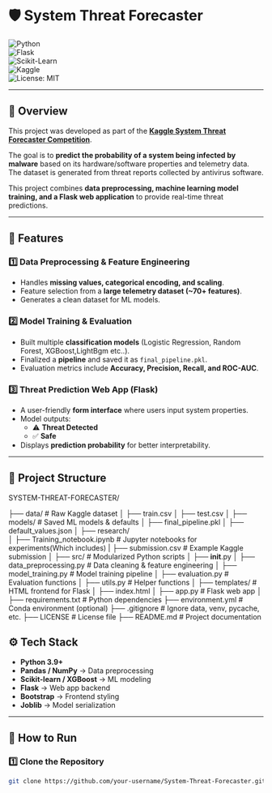 # 🛡️ System Threat Forecaster  

![Python](https://img.shields.io/badge/Python-3.9%2B-blue)  
![Flask](https://img.shields.io/badge/Flask-2.0+-black)  
![Scikit-Learn](https://img.shields.io/badge/Scikit--Learn-ML-orange)  
![Kaggle](https://img.shields.io/badge/Kaggle-Competition-blue)  
![License: MIT](https://img.shields.io/badge/License-MIT-green)  

---

## 📌 Overview  
This project was developed as part of the [**Kaggle System Threat Forecaster Competition**](https://www.kaggle.com/competitions/System-Threat-Forecaster).  

The goal is to **predict the probability of a system being infected by malware** based on its hardware/software properties and telemetry data. The dataset is generated from threat reports collected by antivirus software.  

This project combines **data preprocessing, machine learning model training, and a Flask web application** to provide real-time threat predictions.  

---

## 🔹 Features  

### 1️⃣ **Data Preprocessing & Feature Engineering**  
- Handles **missing values, categorical encoding, and scaling**.  
- Feature selection from a **large telemetry dataset (~70+ features)**.  
- Generates a clean dataset for ML models.  

### 2️⃣ **Model Training & Evaluation**  
- Built multiple **classification models** (Logistic Regression, Random Forest, XGBoost,LightBgm etc..).  
- Finalized a **pipeline** and saved it as `final_pipeline.pkl`.  
- Evaluation metrics include **Accuracy, Precision, Recall, and ROC-AUC**.  

### 3️⃣ **Threat Prediction Web App (Flask)**  
- A user-friendly **form interface** where users input system properties.  
- Model outputs:  
  - ⚠️ **Threat Detected**  
  - ✅ **Safe**  
- Displays **prediction probability** for better interpretability.  

---

## 📂 Project Structure  

SYSTEM-THREAT-FORECASTER/

├── data/                        # Raw Kaggle dataset
│   ├── train.csv
│   ├── test.csv
│
├── models/                      # Saved ML models & defaults
│   ├── final_pipeline.pkl
│   ├── default_values.json
│
├── research/                    
│   ├── Training_notebook.ipynb  # Jupyter notebooks for experiments(Which includes)
|   ├── submission.csv           # Example Kaggle submission
│
├── src/                         # Modularized Python scripts
│   ├── __init__.py
│   ├── data_preprocessing.py    # Data cleaning & feature engineering
│   ├── model_training.py        # Model training pipeline
│   ├── evaluation.py            # Evaluation functions
│   ├── utils.py                 # Helper functions
│
├── templates/                   # HTML frontend for Flask
│   ├── index.html
│
├── app.py                       # Flask web app
│
├── requirements.txt             # Python dependencies
├── environment.yml              # Conda environment (optional)
├── .gitignore                   # Ignore data, venv, pycache, etc.
├── LICENSE                      # License file
├── README.md                    # Project documentation


## ⚙️ Tech Stack  

- **Python 3.9+**  
- **Pandas / NumPy** → Data preprocessing  
- **Scikit-learn / XGBoost** → ML modeling  
- **Flask** → Web app backend  
- **Bootstrap** → Frontend styling  
- **Joblib** → Model serialization  

---

## 🚀 How to Run  

### 1️⃣ Clone the Repository  
```bash
git clone https://github.com/your-username/System-Threat-Forecaster.git

